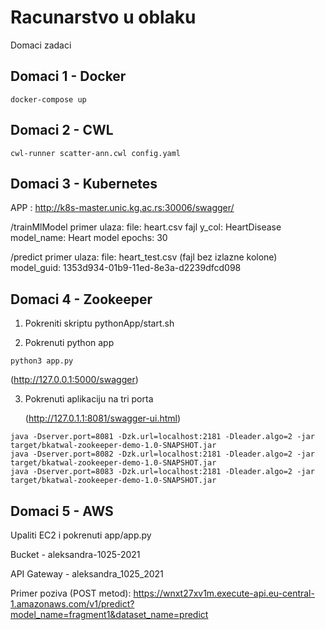 # Racunarstvo u oblaku 
Domaci zadaci

## Domaci 1 - Docker
```
docker-compose up
```

## Domaci 2 - CWL
```
cwl-runner scatter-ann.cwl config.yaml
```

## Domaci 3 - Kubernetes
APP : http://k8s-master.unic.kg.ac.rs:30006/swagger/

/trainMlModel primer ulaza:
file: heart.csv fajl
y_col: HeartDisease
model_name: Heart model
epochs: 30

/predict primer ulaza:
file: heart_test.csv (fajl bez izlazne kolone)
model_guid: 1353d934-01b9-11ed-8e3a-d2239dfcd098


## Domaci 4 - Zookeeper
1. Pokreniti skriptu pythonApp/start.sh

2. Pokrenuti python app
```
python3 app.py
```
   (http://127.0.0.1:5000/swagger)

3. Pokrenuti aplikaciju na tri porta

   (http://127.0.1.1:8081/swagger-ui.html)
```
java -Dserver.port=8081 -Dzk.url=localhost:2181 -Dleader.algo=2 -jar target/bkatwal-zookeeper-demo-1.0-SNAPSHOT.jar
java -Dserver.port=8082 -Dzk.url=localhost:2181 -Dleader.algo=2 -jar target/bkatwal-zookeeper-demo-1.0-SNAPSHOT.jar
java -Dserver.port=8083 -Dzk.url=localhost:2181 -Dleader.algo=2 -jar target/bkatwal-zookeeper-demo-1.0-SNAPSHOT.jar
```



## Domaci 5 - AWS 
Upaliti EC2 i pokrenuti app/app.py

Bucket - aleksandra-1025-2021

API Gateway - aleksandra_1025_2021

Primer poziva (POST metod): https://wnxt27xv1m.execute-api.eu-central-1.amazonaws.com/v1/predict?model_name=fragment1&dataset_name=predict




